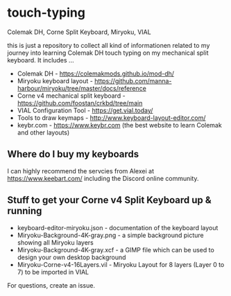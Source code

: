 # touch-typing
Colemak DH, Corne Split Keyboard, Miryoku, VIAL

this is just a repository to collect all kind of informationen related to my journey into learning Colemak DH touch typing on my mechanical split keyboard.
It includes ...

- Colemak DH - https://colemakmods.github.io/mod-dh/
- Miryoku keyboard layout - https://github.com/manna-harbour/miryoku/tree/master/docs/reference
- Corne v4 mechanical split keyboard - https://github.com/foostan/crkbd/tree/main
- VIAL Configuration Tool - https://get.vial.today/
- Tools to draw keymaps - http://www.keyboard-layout-editor.com/
- keybr.com - https://www.keybr.com (the best website to learn Colemak and other layouts)

## Where do I buy my keyboards
I can highly recommend the servcies from Alexei at https://www.keebart.com/ including the Discord online community.

## Stuff to get your Corne v4 Split Keyboard up & running
- keyboard-editor-miryoku.json - documentation of the keyboard layout
- Miryoku-Background-4K-gray.png - a simple background picture showing all Miryoku layers
- Miryoku-Background-4K-gray.xcf - a GIMP file which can be used to design your own desktop background
- Miryoku-Corne-v4-16Layers.vil - Miryoku Layout for 8 layers (Layer 0 to 7) to be imported in VIAL

For questions, create an issue.

